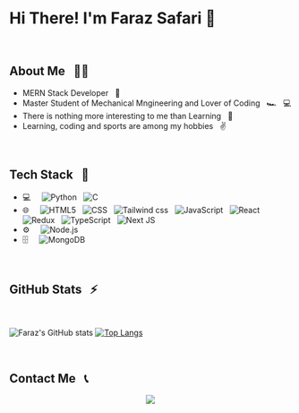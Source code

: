 <h1>Hi There! I'm Faraz Safari 👋 </h1> 
<br/>
<h2>About Me &nbsp; 🧑‍💻</h2>

- MERN Stack Developer &nbsp; 💼
- Master Student of Mechanical Mngineering and Lover of Coding &nbsp; 🏎️ &nbsp; 💻
- There is nothing more interesting to me than Learning &nbsp; 🌱
- Learning, coding and sports are among my hobbies &nbsp; ✌️

<br/>

<h2>Tech Stack &nbsp; 🔧</h2>

- 💻 &nbsp; &nbsp;
    ![Python](https://img.shields.io/badge/Python-FFD43B?style=for-the-badge&logo=python&logoColor=blue) &nbsp; ![C](https://img.shields.io/badge/C-00599C?style=for-the-badge&logo=c&logoColor=white)
- 🌐 &nbsp; &nbsp;
    ![HTML5](https://img.shields.io/badge/HTML5-E34F26?style=for-the-badge&logo=html5&logoColor=white) &nbsp; ![CSS](https://img.shields.io/badge/CSS3-1572B6?style=for-the-badge&logo=css3&logoColor=white) &nbsp; ![Tailwind css](https://img.shields.io/badge/Tailwind_CSS-38B2AC?style=for-the-badge&logo=tailwind-css&logoColor=white) &nbsp; ![JavaScript](https://img.shields.io/badge/JavaScript-323330?style=for-the-badge&logo=javascript&logoColor=F7DF1E) &nbsp; ![React](https://img.shields.io/badge/React-20232A?style=for-the-badge&logo=react&logoColor=61DAFB) &nbsp; ![Redux](https://img.shields.io/badge/Redux-593D88?style=for-the-badge&logo=redux&logoColor=white) &nbsp; ![TypeScript](https://img.shields.io/badge/TypeScript-007ACC?style=for-the-badge&logo=typescript&logoColor=white) &nbsp; ![Next JS](https://img.shields.io/badge/next%20js-000000?style=for-the-badge&logo=nextdotjs&logoColor=white)
- ⚙️ &nbsp; &nbsp; ![Node.js](https://img.shields.io/badge/Node%20js-339933?style=for-the-badge&logo=nodedotjs&logoColor=white)
- 🗄️ &nbsp; &nbsp; ![MongoDB](https://img.shields.io/badge/MongoDB-4EA94B?style=for-the-badge&logo=mongodb&logoColor=white)

<br/>

<h2>GitHub Stats &nbsp; ⚡️</h2>
<br/>

![Faraz's GitHub stats](https://github-readme-stats.vercel.app/api?username=farazsafari&show_icons=true&theme=radical)
[![Top Langs](https://github-readme-stats.vercel.app/api/top-langs/?username=farazsafari&layout=donut)](https://github.com/farazsafari/github-readme-stats)

<br/>

<h2>Contact Me &nbsp; 📞</h2>

<p align="center">
    <a href="mailto:farazsafari9@gmail.com">
        <img src="https://img.shields.io/badge/Gmail-Farazsafari9@gmail.com-red?logo=%22gmail%22" />
    </a> 
</p>
